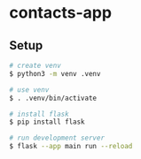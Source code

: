 # contacts-app

## Setup

```sh
# create venv
$ python3 -m venv .venv

# use venv
$ . .venv/bin/activate

# install flask
$ pip install flask

# run development server
$ flask --app main run --reload
```
